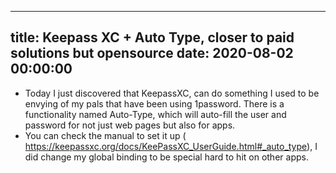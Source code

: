 
---
title: Keepass XC + Auto Type, closer to paid solutions but opensource
date: 2020-08-02 00:00:00
---
- Today I just discovered that KeepassXC, can do something I used to be envying of my pals that have been using 1password. There is a functionality named Auto-Type, which will auto-fill the user and password for not just web pages but also for apps.
- You can check the manual to set it up ( https://keepassxc.org/docs/KeePassXC_UserGuide.html#_auto_type), I did change my global binding to be special hard to hit on other apps.